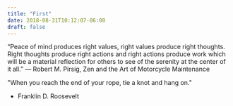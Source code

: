 ```yaml
---
title: "First"
date: 2018-08-31T10:12:07-06:00
draft: false
---
```


“Peace of mind produces right values, right values produce right thoughts. Right thoughts produce right actions and right actions produce work which will be a material reflection for others to see of the serenity at the center of it all.”
― Robert M. Pirsig, Zen and the Art of Motorcycle Maintenance

"When you reach the end of your rope, tie a knot and hang on."
- Franklin D. Roosevelt